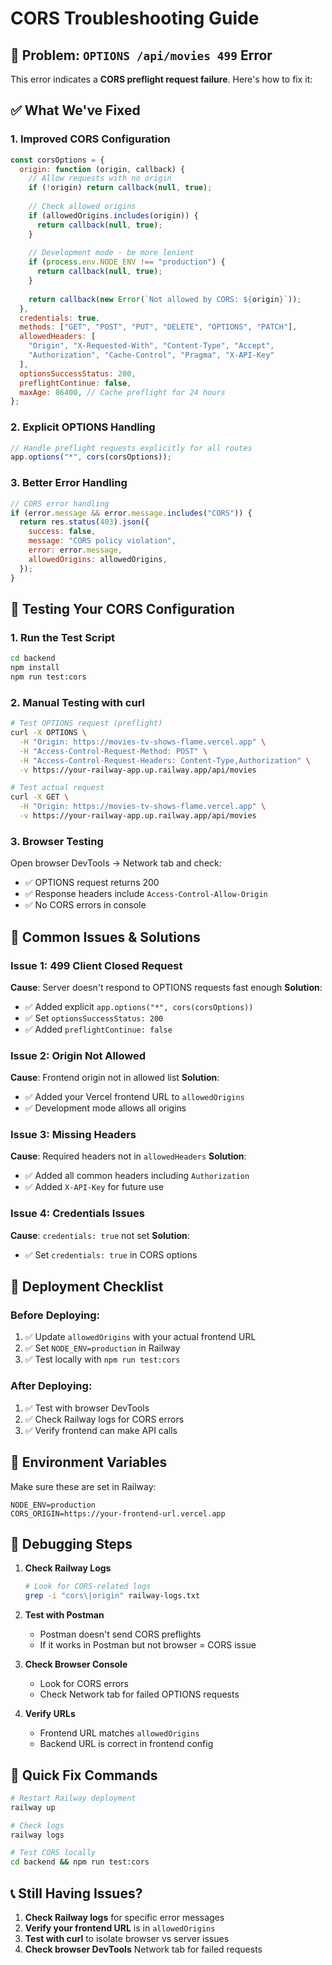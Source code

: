 # CORS Troubleshooting Guide

## 🚨 Problem: `OPTIONS /api/movies 499` Error

This error indicates a **CORS preflight request failure**. Here's how to fix it:

## ✅ What We've Fixed

### 1. **Improved CORS Configuration**
```javascript
const corsOptions = {
  origin: function (origin, callback) {
    // Allow requests with no origin
    if (!origin) return callback(null, true);
    
    // Check allowed origins
    if (allowedOrigins.includes(origin)) {
      return callback(null, true);
    }
    
    // Development mode - be more lenient
    if (process.env.NODE_ENV !== "production") {
      return callback(null, true);
    }
    
    return callback(new Error(`Not allowed by CORS: ${origin}`));
  },
  credentials: true,
  methods: ["GET", "POST", "PUT", "DELETE", "OPTIONS", "PATCH"],
  allowedHeaders: [
    "Origin", "X-Requested-With", "Content-Type", "Accept",
    "Authorization", "Cache-Control", "Pragma", "X-API-Key"
  ],
  optionsSuccessStatus: 200,
  preflightContinue: false,
  maxAge: 86400, // Cache preflight for 24 hours
};
```

### 2. **Explicit OPTIONS Handling**
```javascript
// Handle preflight requests explicitly for all routes
app.options("*", cors(corsOptions));
```

### 3. **Better Error Handling**
```javascript
// CORS error handling
if (error.message && error.message.includes("CORS")) {
  return res.status(403).json({
    success: false,
    message: "CORS policy violation",
    error: error.message,
    allowedOrigins: allowedOrigins,
  });
}
```

## 🧪 Testing Your CORS Configuration

### 1. **Run the Test Script**
```bash
cd backend
npm install
npm run test:cors
```

### 2. **Manual Testing with curl**
```bash
# Test OPTIONS request (preflight)
curl -X OPTIONS \
  -H "Origin: https://movies-tv-shows-flame.vercel.app" \
  -H "Access-Control-Request-Method: POST" \
  -H "Access-Control-Request-Headers: Content-Type,Authorization" \
  -v https://your-railway-app.up.railway.app/api/movies

# Test actual request
curl -X GET \
  -H "Origin: https://movies-tv-shows-flame.vercel.app" \
  -v https://your-railway-app.up.railway.app/api/movies
```

### 3. **Browser Testing**
Open browser DevTools → Network tab and check:
- ✅ OPTIONS request returns 200
- ✅ Response headers include `Access-Control-Allow-Origin`
- ✅ No CORS errors in console

## 🔧 Common Issues & Solutions

### Issue 1: **499 Client Closed Request**
**Cause**: Server doesn't respond to OPTIONS requests fast enough
**Solution**: 
- ✅ Added explicit `app.options("*", cors(corsOptions))`
- ✅ Set `optionsSuccessStatus: 200`
- ✅ Added `preflightContinue: false`

### Issue 2: **Origin Not Allowed**
**Cause**: Frontend origin not in allowed list
**Solution**: 
- ✅ Added your Vercel frontend URL to `allowedOrigins`
- ✅ Development mode allows all origins

### Issue 3: **Missing Headers**
**Cause**: Required headers not in `allowedHeaders`
**Solution**: 
- ✅ Added all common headers including `Authorization`
- ✅ Added `X-API-Key` for future use

### Issue 4: **Credentials Issues**
**Cause**: `credentials: true` not set
**Solution**: 
- ✅ Set `credentials: true` in CORS options

## 🚀 Deployment Checklist

### Before Deploying:
1. ✅ Update `allowedOrigins` with your actual frontend URL
2. ✅ Set `NODE_ENV=production` in Railway
3. ✅ Test locally with `npm run test:cors`

### After Deploying:
1. ✅ Test with browser DevTools
2. ✅ Check Railway logs for CORS errors
3. ✅ Verify frontend can make API calls

## 📝 Environment Variables

Make sure these are set in Railway:
```
NODE_ENV=production
CORS_ORIGIN=https://your-frontend-url.vercel.app
```

## 🐛 Debugging Steps

1. **Check Railway Logs**
   ```bash
   # Look for CORS-related logs
   grep -i "cors\|origin" railway-logs.txt
   ```

2. **Test with Postman**
   - Postman doesn't send CORS preflights
   - If it works in Postman but not browser = CORS issue

3. **Check Browser Console**
   - Look for CORS errors
   - Check Network tab for failed OPTIONS requests

4. **Verify URLs**
   - Frontend URL matches `allowedOrigins`
   - Backend URL is correct in frontend config

## 🎯 Quick Fix Commands

```bash
# Restart Railway deployment
railway up

# Check logs
railway logs

# Test CORS locally
cd backend && npm run test:cors
```

## 📞 Still Having Issues?

1. **Check Railway logs** for specific error messages
2. **Verify your frontend URL** is in `allowedOrigins`
3. **Test with curl** to isolate browser vs server issues
4. **Check browser DevTools** Network tab for failed requests 
